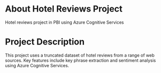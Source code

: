# About Hotel Reviews Project
Hotel reviews project in PBI using Azure Cognitive Services
# Project Description
This project uses a truncated dataset of hotel reviews from a range of web sources. Key features include key phrase extraction and sentiment analysis using Azure Cognitive Services.
